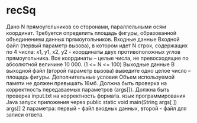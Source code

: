 # recSq

 Дано N прямоугольников со сторонами, параллельными осям координат. Требуется
 определить площадь фигуры, образованной объединением данных прямоугольников.
 Входные данные
 Входной файл (первый параметр вызова), в котором идет N строк, содержащих по 4 числа: x1,
 y1, x2, y2 - координаты двух противоположных углов прямоугольника. Все координаты –
 целые числа, не превосходящие по абсолютной величине 10 000. (1 <= N <= 100)
 Выходные данные
 В выходной файл (второй параметр вызова) выведите одно целое число – площадь фигуры.
 Дополнительные условия
 Объем используемой памяти не должен превышать 16мб.
 Должна быть проверка на корректность передаваемых параметров (args[]).
 Должна быть проверка input.txt на корректность формата.
 язык программирования  Java
 запуск приложения через
 public static void main(String args[ ])
 args[] 2 параметра: первый - файл входных данных, второй - файл для записи ответа.
